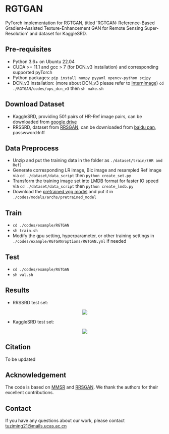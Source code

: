 # RGTGAN
PyTorch implementation for RGTGAN, titled 'RGTGAN: Reference-Based Gradient-Assisted Texture-Enhancement GAN for Remote Sensing Super-Resolution' and dataset for KaggleSRD.

## Pre-requisites
* Python 3.6+ on Ubuntu 22.04
* CUDA >= 11.1 and gcc > 7 (for DCN_v3 installation) and corresponding supported pyTorch
* Python packages: `pip install numpy pyyaml opencv-python scipy`
* DCN_v3 installation: (more about DCN_v3 please refer to [InternImage](https://github.com/OpenGVLab/InternImage)) `cd ./RGTGAN/codes/ops_dcn_v3` then `sh make.sh`

## Download Dataset
- KaggleSRD, providing 501 pairs of HR-Ref image pairs, can be downloaded from [google drive](https://drive.google.com/file/d/1LydosS8NQeloly5vU7TX-vr1fZks6AXz/view?usp=drive_link)
- RRSSRD, dataset from [RRSGAN](https://github.com/dongrunmin/RRSGAN), can be downloaded from [baidu pan](https://pan.baidu.com/share/init?surl=M5HAlb9DqO5IOWQexETFaw), passwword:lnff

## Data Preprocess
- Unzip and put the training data in the folder as `./dataset/train/(HR and Ref)`
- Generate corresponding LR image, Bic image and resampled Ref image via `cd ./dataset/data_script` then `python create_set.py`
- Transform the training image set into LMDB format for faster IO speed via `cd ./dataset/data_script` then `python create_lmdb.py`
- Download the [pretrained vgg model](https://download.pytorch.org/models/vgg19-dcbb9e9d.pth) and put it in `./codes/models/archs/pretrained_model`

## Train
- `cd ./codes/example/RGTGAN`
- `sh train.sh`
- Modify the gpu setting, hyperparameter, or other training settings in `./codes/example/RGTGAN/options/RGTGAN.yml` if needed

## Test
- `cd ./codes/example/RGTGAN`
- `sh val.sh`

## Results
- RRSSRD test set:
<p align="center">
  <img src="figures/Fig10.jpg">

- KaggleSRD test set:
<p align="center">
  <img src="figures/Fig11.jpg">
</p>

## Citation
To be updated

## Acknowledgement
The code is based on [MMSR](https://github.com/open-mmlab/mmagic) and [RRSGAN](https://github.com/dongrunmin/RRSGAN). We thank the authors for their excellent contributions.


## Contact
If you have any questions about our work, please contact [tuziming21@mails.ucas.ac.cn](tuziming21@mails.ucas.ac.cn)

